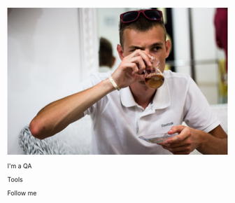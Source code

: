 ![Header](https://github.com/Danifer032/danifer032/blob/main/assets/l3nObREX6Xo.jpg)

I'm a QA

Tools

Follow me